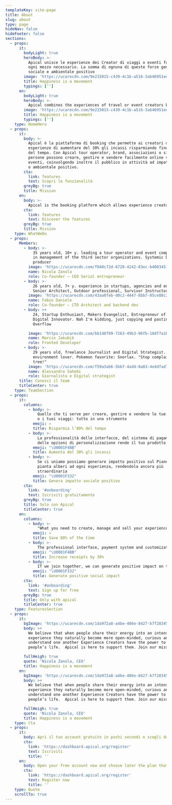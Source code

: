 ```yaml
---
templateKey: site-page
title: About
slug: about
type: page
hideNav: false
hideFooter: false
sections:
  - props:
      it:
        bodyLight: true
        heroBody: >-
          Apical unisce le esperienze dei Creator di viaggi o eventi fornendo loro
          ogni mezzo necessario. La somma di ognuna di queste forze genera impatto
          sociale e ambientale positivo
        image: 'https://ucarecdn.com/9e215015-c439-4c1b-a516-3ab46951eed3/'
        title: Happiness is a movement
        typings: ['']
      en:
        bodyLight: true
        heroBody: >-
          Apical combines the experiences of travel or event creators by providing them with all necessary means. The sum of each of these forces generates positive social and environmental impact
        image: 'https://ucarecdn.com/9e215015-c439-4c1b-a516-3ab46951eed3/'
        title: Happiness is a movement
        typings: ['']
    type: HomeHero
  - props:
      it:
        body: >-
          Apical è la piattaforma di booking che permette ai creatori di
          esperienze di aumentare del 30% gli incassi risparmiando fino all’80%
          del tempo. Con Apical tour operator, brand, associazioni o singole
          persone possono creare, gestire e vendere facilmente online viaggi o
          eventi, coinvolgendo inoltre il pubblico in attività ad impatto sociale
          o ambientale positivo.
        cta:
          link: features
          text: Scopri le funzionalità
        greyBg: true
        title: Mission
      en:
        body: >-
          Apical is the booking platform which allows experience creators to increase collections by 30%, saving up to 80% of the time. With Apical tour operators, brands, associations or individuals can easily create, manage and sell travel or events online, also involving the public in activities with a positive social or environmental impact.
        cta:
          link: features
          text: Discover the features
        greyBg: true
        title: Mission
    type: WhatWeDo
  - props:
      Members:
        - body: >-
            35 years old, 10+ y. leading a tour operator and event company, graduated
            in management of the third sector organizations. Systemic Designer, Music
            producer
          image: 'https://ucarecdn.com/f040c72d-6720-4242-83ec-b4003451c4ac/'
          name: Nicola Zanola
          role: Co-founder – CEO Serial entrepreneur
        - body: >-
            26 years old, 7+ y. experience in startups, agencies and enterprises.
            Senior Architect, Outdoor professional, Survivor Instructor
          image: 'https://ucarecdn.com/43aa8feb-d0c2-4447-8bb7-05ce88c27bd1/'
          name: Fabio Daniele
          role: Co-founder – CTO Architect and backend dev
        - body: >+
            24, Startup Enthusiast, Makers Evangelist, Entrepreneur of Myself and
            Digital Innovator. Nah I'm kidding, just copying and pasting from Stack
            Overflow

          image: 'https://ucarecdn.com/bb148f09-7263-49b3-96fb-18df7a1b5954/'
          name: Marcin Jakubik
          role: Fronted Developer
        - body: >-
            29 years old, freelance Journalist and Digital Strategist. Politic and
            environment lover. Pokemon favorite: Snorlax. "Stop complaining, plant a
            tree!"
          image: 'https://ucarecdn.com/f59a3ab6-5bbf-4ad4-8a83-4e4dfad733b8/'
          name: Alessandro Sahebi
          role: Giornalista e Digital strategist
      title: Conosci il team
      titleCenter: true
    type: TeamSection
  - props:
      it:
        columns:
          - body: >-
              Quello che ti serve per creare, gestire e vendere le tue esperienze
              o i tuoi viaggi: tutto in uno strumento
            emoji: ✈️
            title: Risparmia l’80% del tempo
          - body: >-
              La professionalità delle interfacce, del sistema di pagamenti e
              delle opzioni di personalizzazione rende il tuo prodotto migliore
            emoji: "\U0001F4BB"
            title: Aumenta del 30% gli incassi
          - body: >-
              Se ci uniamo possiamo generare impatto positivo sul Pianeta. Apical
              pianta alberi ad ogni esperienza, rendendola ancora più
              straordinaria
            emoji: "\U0001F332"
            title: Genera impatto sociale positivo
        cta:
          link: '#onboarding'
          text: Iscriviti gratuitamente
        greyBg: true
        title: Solo con Apical
        titleCenter: true
      en:
        columns:
          - body: >-
              "What you need to create, manage and sell your experiences or travels: all in one tool"
            emoji: ✈️
            title: Save 80% of the time
          - body: >-
              The professional interface, payment system and customization options make your product better
            emoji: "\U0001F4BB"
            title: Increase receipts by 30%
          - body: >-
              If we join together, we can generate positive impact on the planet. Apical plants trees at every experience, making it even more extraordinary
            emoji: "\U0001F332"
            title: Generate positive social impact
        cta:
          link: '#onboarding'
          text: Sign up for free
        greyBg: true
        title: Only with apical
        titleCenter: true
    type: FeaturesSection
  - props:
      it:
        bgImage: 'https://ucarecdn.com/1da972a8-a4be-406e-8427-b7f28345439c/'
        body: >+
          We believe that when people share their energy into an intense
          experience they naturally become more open-minded, curious and able to
          understand one another Experience Creators have the power to change
          people’s life.  Apical is here to support them. Join our mission

        fullHeigh: true
        quote: 'Nicola Zanola, CEO'
        title: Happiness is a movement
      en:
        bgImage: 'https://ucarecdn.com/1da972a8-a4be-406e-8427-b7f28345439c/'
        body: >+
          We believe that when people share their energy into an intense
          experience they naturally become more open-minded, curious and able to
          understand one another Experience Creators have the power to change
          people’s life.  Apical is here to support them. Join our mission

        fullHeigh: true
        quote: 'Nicola Zanola, CEO'
        title: Happiness is a movement
    type: Cta
  - props:
      it:
        body: Apri il tuo account gratuito in pochi secondi e scegli dopo quale piano attivare!
        cta:
          link: 'https://dashboard.apical.org/register'
          text: Iscriviti
          title: ''
      en:
        body: Open your free account now and choose later the plan that suits your needs!
        cta:
          link: 'https://dashboard.apical.org/register'
          text: Register now
          title: ''
    type: Quote
    scrollTo: true
---
```



